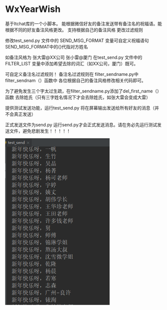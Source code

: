 # WxYearWish
基于Itchat库的一个小脚本。 能根据微信好友的备注发送带有备注名的祝福语。能根据不同的好友备注风格更改。
支持根据自己的备注风格 更改过滤规则


修改test_send.py 文件中的 SEND_MSG_FORMAT 变量可自定义祝福语句 SEND_MSG_FORMAT中的{}代指对方姓名

如备注风格为 张大雷@XX公司 张小雷@厦门
在test_send.py 文件中的 FILTER_LIST 变量中添加希望去除的词汇（如XX公司，厦门）既可。

可自定义备注名过滤规则！
备注名过滤规则在 filter_sendname.py中filter_sendnam（）函数中
各位根据自己的备注风格修改相关代码即可。

为了避免发生三个字太过生疏，在filter_sendname.py添加了del_first_name（）函数 去除姓氏（只有三字姓名情况下才会去除姓氏，如张大雷会变成大雷）

提供测试发送功能，运行test_send.py 将在屏幕输出发送给所有好友的消息（并不会真正发送）


正式发送文件为send.py
运行send.py才会正式发送消息。请在务必先运行测试发送文件，避免悲剧发生！！！！！

![image](https://github.com/Jun10ng/WxYearWish/blob/master/test_send_img.png)
